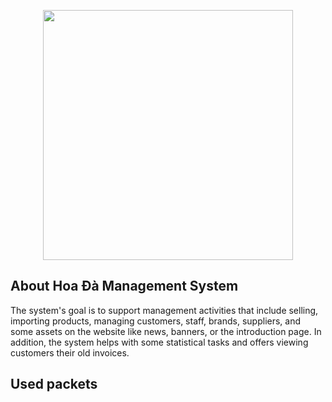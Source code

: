 <p align="center"><img src="./public/img/logo-name.png" width="400"></p>

## About Hoa Đà Management System
 The system's goal is to support management activities that include selling, importing products, managing customers, staff, brands, suppliers, and some assets on the website like news, banners, or the introduction page. In addition, the system helps with some statistical tasks and offers viewing customers their old invoices.

## Used packets

